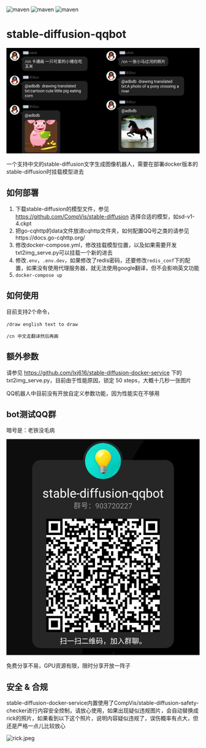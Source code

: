![maven](https://img.shields.io/badge/python-3.8%2B-blue)
![maven](https://img.shields.io/badge/nonebot-2.0.0-yellow)
![maven](https://img.shields.io/badge/go--cqhttp-1.0.0-red)
# stable-diffusion-qqbot

![004.jpg](assets/004.jpg)

一个支持中文的stable-diffusion文字生成图像机器人，需要在部署docker版本的stable-diffusion时挂载模型进去

## 如何部署

1. 下载stable-diffusion的模型文件，参见 https://github.com/CompVis/stable-diffusion 选择合适的模型，如sd-v1-4.ckpt
2. 把go-cqhttp的data文件放进cqhttp文件夹，如何配置QQ号之类的请参见https://docs.go-cqhttp.org/
3. 修改docker-compose.yml，修改挂载模型位置，以及如果需要开发txt2img_serve.py可以挂载一个新的进去
4. 修改`.env`，`.env.dev`，如果修改了redis密码，还要修改`redis_conf`下的配置，如果没有使用代理服务器，就无法使用google翻译，但不会影响英文功能
5. `docker-compose up`

## 如何使用

目前支持2个命令，

`/draw english text to draw`

`/cn 中文走翻译然后再画`

## 额外参数

请参见 https://github.com/lxj616/stable-diffusion-docker-service 下的txt2img_serve.py，目前由于性能原因，锁定 50 steps，大概十几秒一张图片

QQ机器人中目前没有开放自定义参数功能，因为性能实在不够用

## bot测试QQ群

暗号是：老铁没毛病

![004.jpg](assets/qrcode_1661325644106__01.jpg)

免费分享不易，GPU资源有限，限时分享开放一阵子

## 安全 & 合规

stable-diffusion-docker-service内置使用了CompVis/stable-diffusion-safety-checker进行内容安全控制，请放心使用，如果出现疑似违规图片，会自动替换成rick的照片，如果看到以下这个照片，说明内容疑似违规了，误伤概率有点大，但还是严格一点儿比较放心

![rick.jpeg](https://github.com/CompVis/stable-diffusion/blob/main/assets/rick.jpeg?raw=true)

